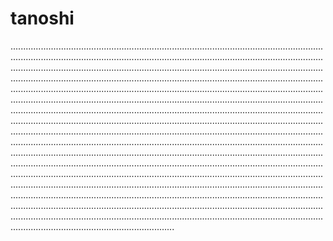 # tanoshi

.............................................................................................................................................................................................................................................................................................................................................................................................................................................................................................................................................................................................................................................................................................................................................................................................................................................................................................................................................................................................................................................................................................................................................................................................................................................................................................................................................................................................................................................................................................................................................................................................................................................................................................................................................................................................................................................................................................................................................................................................................................................................................................................................................................................................................................................................